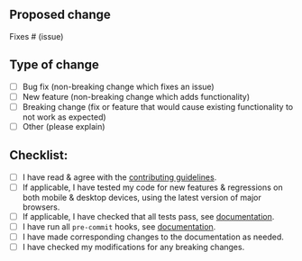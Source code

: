 <!--
Note: All PRs with code changes should be targeted to the `dev` branch, pure documentation changes can target `main`
-->

## Proposed change

<!--
Please include a summary of the change and which issue is fixed (if any) and any relevant motivation / context. List any dependencies that are required for this change. If appropriate, please include an explanation of how your poposed change can be tested. Screenshots and / or videos can also be helpful if appropriate.
-->

Fixes # (issue)

## Type of change

<!--
What type of change does your PR introduce to Paperless-ngx?
NOTE: Please check only one box!
-->

- [ ] Bug fix (non-breaking change which fixes an issue)
- [ ] New feature (non-breaking change which adds functionality)
- [ ] Breaking change (fix or feature that would cause existing functionality to not work as expected)
- [ ] Other (please explain)

## Checklist:

- [ ] I have read & agree with the [contributing guidelines](https://github.com/paperless-ngx/paperless-ngx/blob/main/CONTRIBUTING.md).
- [ ] If applicable, I have tested my code for new features & regressions on both mobile & desktop devices, using the latest version of major browsers.
- [ ] If applicable, I have checked that all tests pass, see [documentation](https://paperless-ngx.readthedocs.io/en/latest/extending.html#back-end-development).
- [ ] I have run all `pre-commit` hooks, see [documentation](https://paperless-ngx.readthedocs.io/en/latest/extending.html#code-formatting-with-pre-commit-hooks).
- [ ] I have made corresponding changes to the documentation as needed.
- [ ] I have checked my modifications for any breaking changes.

